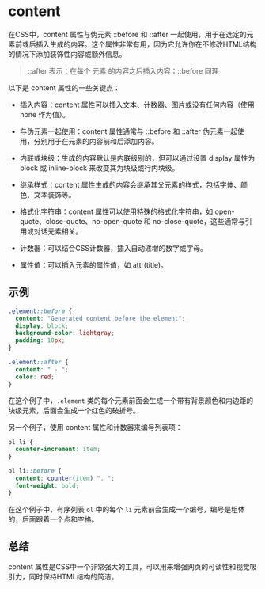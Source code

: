 # content

在CSS中，content 属性与伪元素 ::before 和 ::after 一起使用，用于在选定的元素前或后插入生成的内容。这个属性非常有用，因为它允许你在不修改HTML结构的情况下添加装饰性内容或额外信息。

>::after 表示：在每个 元素 的内容之后插入内容；::before 同理

以下是 content 属性的一些关键点：

* 插入内容：content 属性可以插入文本、计数器、图片或没有任何内容（使用 none 作为值）。

* 与伪元素一起使用：content 属性通常与 ::before 和 ::after 伪元素一起使用，分别用于在元素的内容前和后添加内容。

* 内联或块级：生成的内容默认是内联级别的，但可以通过设置 display 属性为 block 或 inline-block 来改变其为块级或行内块级。

* 继承样式：content 属性生成的内容会继承其父元素的样式，包括字体、颜色、文本装饰等。

* 格式化字符串：content 属性可以使用特殊的格式化字符串，如 open-quote、close-quote、no-open-quote 和 no-close-quote，这些通常与引用或对话元素相关。

* 计数器：可以结合CSS计数器，插入自动递增的数字或字母。

* 属性值：可以插入元素的属性值，如 attr(title)。

## 示例

```css
.element::before {
  content: "Generated content before the element";
  display: block;
  background-color: lightgray;
  padding: 10px;
}

.element::after {
  content: " - ";
  color: red;
}
```

在这个例子中，`.element` 类的每个元素前面会生成一个带有背景颜色和内边距的块级元素，后面会生成一个红色的破折号。

另一个例子，使用 content 属性和计数器来编号列表项：

```css
ol li {
  counter-increment: item;
}

ol li::before {
  content: counter(item) ". ";
  font-weight: bold;
}
```

在这个例子中，有序列表 `ol` 中的每个 `li` 元素前会生成一个编号，编号是粗体的，后面跟着一个点和空格。

## 总结

content 属性是CSS中一个非常强大的工具，可以用来增强网页的可读性和视觉吸引力，同时保持HTML结构的简洁。
